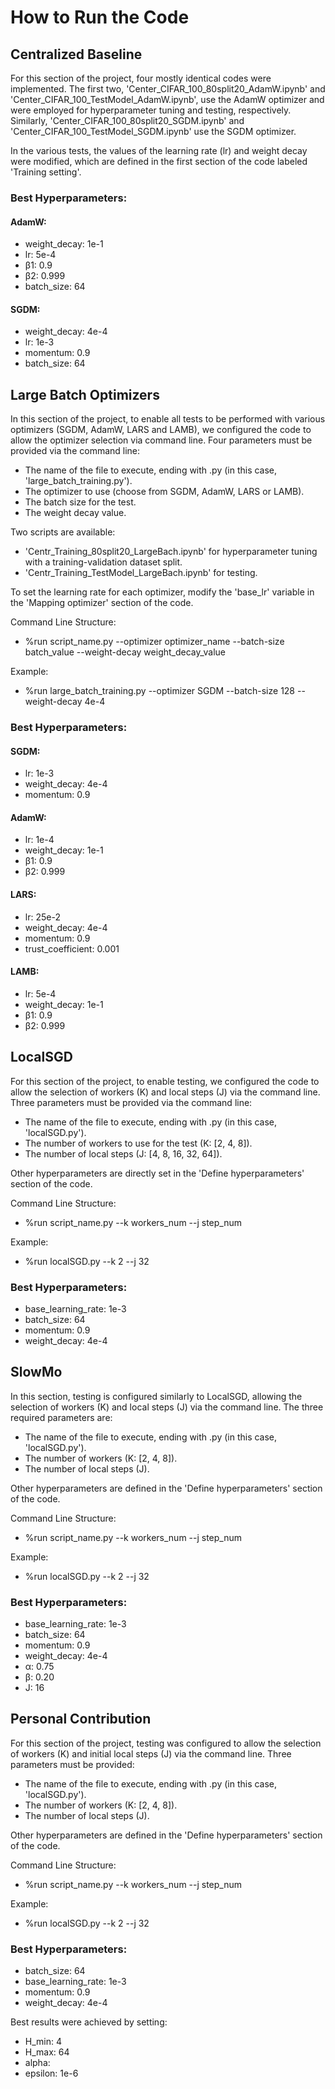 # How to Run the Code
## Centralized Baseline
For this section of the project, four mostly identical codes were implemented. The first two, 'Center_CIFAR_100_80split20_AdamW.ipynb' and 'Center_CIFAR_100_TestModel_AdamW.ipynb', use the AdamW optimizer and were employed for hyperparameter tuning and testing, respectively. Similarly, 'Center_CIFAR_100_80split20_SGDM.ipynb' and 'Center_CIFAR_100_TestModel_SGDM.ipynb' use the SGDM optimizer.

In the various tests, the values of the learning rate (lr) and weight decay were modified, which are defined in the first section of the code labeled 'Training setting'.

### Best Hyperparameters:
#### AdamW:
- weight_decay: 1e-1
- lr: 5e-4
- β1: 0.9
- β2: 0.999
- batch_size: 64
#### SGDM:
- weight_decay: 4e-4
- lr: 1e-3
- momentum: 0.9
- batch_size: 64
## Large Batch Optimizers
In this section of the project, to enable all tests to be performed with various optimizers (SGDM, AdamW, LARS and LAMB), we configured the code to allow the optimizer selection via command line. Four parameters must be provided via the command line:

- The name of the file to execute, ending with .py (in this case, 'large_batch_training.py').
- The optimizer to use (choose from SGDM, AdamW, LARS or LAMB).
- The batch size for the test.
- The weight decay value.

Two scripts are available:

- 'Centr_Training_80split20_LargeBach.ipynb' for hyperparameter tuning with a training-validation dataset split.
- 'Centr_Training_TestModel_LargeBach.ipynb' for testing.

To set the learning rate for each optimizer, modify the 'base_lr' variable in the 'Mapping optimizer' section of the code.

Command Line Structure:

- %run script_name.py --optimizer optimizer_name --batch-size batch_value --weight-decay weight_decay_value

Example:
- %run large_batch_training.py --optimizer SGDM --batch-size 128 --weight-decay 4e-4
### Best Hyperparameters:
#### SGDM:
- lr: 1e-3
- weight_decay: 4e-4
- momentum: 0.9
#### AdamW:
- lr: 1e-4
- weight_decay: 1e-1
- β1: 0.9
- β2: 0.999
#### LARS:
- lr: 25e-2
- weight_decay: 4e-4
- momentum: 0.9
- trust_coefficient: 0.001
#### LAMB:
- lr: 5e-4
- weight_decay: 1e-1
- β1: 0.9
- β2: 0.999
## LocalSGD
For this section of the project, to enable testing, we configured the code to allow the selection of workers (K) and local steps (J) via the command line. Three parameters must be provided via the command line:

- The name of the file to execute, ending with .py (in this case, 'localSGD.py').
- The number of workers to use for the test (K: [2, 4, 8]).
- The number of local steps (J: [4, 8, 16, 32, 64]).

Other hyperparameters are directly set in the 'Define hyperparameters' section of the code.

Command Line Structure:
- %run script_name.py --k workers_num --j step_num

Example:
- %run localSGD.py --k 2 --j 32
### Best Hyperparameters:
- base_learning_rate: 1e-3
- batch_size: 64
- momentum: 0.9
- weight_decay: 4e-4
## SlowMo
In this section, testing is configured similarly to LocalSGD, allowing the selection of workers (K) and local steps (J) via the command line. The three required parameters are:

- The name of the file to execute, ending with .py (in this case, 'localSGD.py').
- The number of workers (K: [2, 4, 8]).
- The number of local steps (J).

Other hyperparameters are defined in the 'Define hyperparameters' section of the code.

Command Line Structure:
- %run script_name.py --k workers_num --j step_num

Example:
- %run localSGD.py --k 2 --j 32
### Best Hyperparameters:
- base_learning_rate: 1e-3
- batch_size: 64
- momentum: 0.9
- weight_decay: 4e-4
- α: 0.75
- β: 0.20
- J: 16
## Personal Contribution
For this section of the project, testing was configured to allow the selection of workers (K) and initial local steps (J) via the command line. Three parameters must be provided:

- The name of the file to execute, ending with .py (in this case, 'localSGD.py').
- The number of workers (K: [2, 4, 8]).
- The number of local steps (J).

Other hyperparameters are defined in the 'Define hyperparameters' section of the code.

Command Line Structure:
- %run script_name.py --k workers_num --j step_num

Example:
- %run localSGD.py --k 2 --j 32
### Best Hyperparameters:
- batch_size: 64
- base_learning_rate: 1e-3
- momentum: 0.9
- weight_decay: 4e-4

Best results were achieved by setting:

- H_min: 4
- H_max: 64
- alpha: 
- epsilon: 1e-6